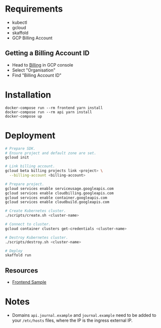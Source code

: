 # Requirements

- kubectl
- gcloud
- skaffold
- GCP Billing Account

## Getting a Billing Account ID

- Head to [Billing](https://console.cloud.google.com/billing) in GCP console
- Select "Organisation"
- Find "Billing Account ID"

# Installation

```
docker-compose run --rm frontend yarn install
docker-compose run --rm api yarn install
docker-compose up
```

# Deployment

```sh
# Prepare SDK.
# Ensure project and default zone are set.
gcloud init

# Link billing account.
gcloud beta billing projects link <project> \
  --billing-account <billing-account>

# Prepare project.
gcloud services enable serviceusage.googleapis.com
gcloud services enable cloudbilling.googleapis.com
gcloud services enable container.googleapis.com
gcloud services enable cloudbuild.googleapis.com

# Create Kubernetes cluster.
./scripts/create.sh <cluster-name>

# Connect to cluster.
gcloud container clusters get-credentials <cluster-name>

# Destroy Kubernetes cluster.
./scripts/destroy.sh <cluster-name>

# Deploy
skaffold run
```

## Resources

- [Frontend Sample](https://github.com/brendandburns/kbp-sample/blob/master/server.js)

# Notes

- Domains `api.journal.example` and `journal.example` need to be added to your
  `/etc/hosts` files, where the IP is the ingress external IP.
